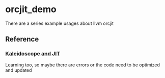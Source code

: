 # orcjit_demo
There are a series example usages about llvm orcjit 
## Reference
### [Kaleidoscope and JIT](https://releases.llvm.org/13.0.0/docs/tutorial/index.html)

Learning too, so maybe there are errors or the code need to be optimized and updated